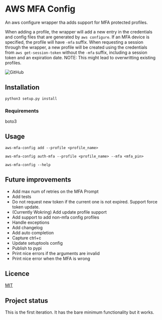# AWS MFA Config
An aws configure wrapper tha adds support for MFA protected profiles.

When adding a profile, the wrapper will add a new entry in the credentials and config files
that are generated by `aws configure`. If an MFA device is specified, the profile will have
`-mfa` suffix. When requesting a session through the wrapper, a new profile will be created
using the credentials from `aws get-session-token` without the `-mfa` suffix, including 
a session token and an expiration date.
NOTE: This might lead to overwritting existing profiles.

![GitHub](https://img.shields.io/github/license/gpetrousis/aws-mfa-config)

## Installation
`python3 setup.py install`

### Requirements
boto3

## Usage
`aws-mfa-config add --profile <profile_name>`

`aws-mfa-config auth-mfa --profile <profile_name> --mfa <mfa_pin>`

`aws-mfa-config --help`

## Future improvements
- Add max num of retries on the MFA Prompt
- Add tests
- Do not request new token if the current one is not expired. Support force token update.
- (Currently Wokring) Add update profile support
- Add support to add non-mfa config profiles
- Handle exceptions
- Add changelog
- Add auto completion
- Capture ctrl+c
- Update setuptools config
- Publish to pypi
- Print nice errors if the arguments are invalid
- Print nice error when the MFA is wrong

## Licence
[MIT](LICENCE)

## Project status
This is the first iteration. It has the bare minimum functionality but it works.
